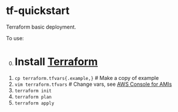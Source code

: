 # tf-quickstart

Terraform basic deployment.

To use:

0. # Install [Terraform](https://www.terraform.io/intro/getting-started/install.html)
1. `cp terraform.tfvars{.example,}` # Make a copy of example
2. `vim terraform.tfvars` # Change vars, see [AWS Console for AMIs](https://console.aws.amazon.com/ec2/v2/home?region=us-east-1#LaunchInstanceWizard:)
3. `terraform init`
4. `terraform plan`
5. `terraform apply`
